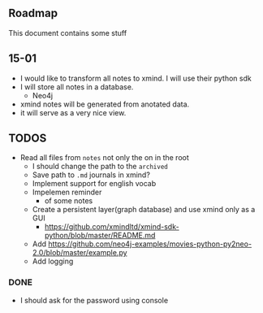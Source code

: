 Roadmap
---

This document contains some stuff

## 15-01

- I would like to transform all notes to xmind. I will use their python sdk
- I will store all notes in a database.
  - Neo4j
- xmind notes will be generated from anotated data. 
- it will serve as a very nice view.


## TODOS

- Read all files from `notes` not only the on in the root
  - I should change the path to the `archived`
  - Save path to `.md` journals in xmind?
  - Implement support for english vocab
  - Impelemen reminder
    - of some notes 
  - Create a persistent layer(graph database) and use xmind only as a GUI
    - https://github.com/xmindltd/xmind-sdk-python/blob/master/README.md
  - Add https://github.com/neo4j-examples/movies-python-py2neo-2.0/blob/master/example.py
  - Add logging
  
### DONE
- I should ask for the password using console
  